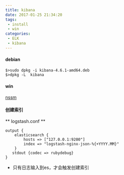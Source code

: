 ```yaml
---
title: kibana
date: 2017-01-25 21:34:20
tags:
 - install
 - win
categories:
 - ELK
 - kibana
---
```


#### debian
```
$>sudo dpkg -i kibana-4.6.1-amd64.deb
$>dpkg -L  kibana 
```
 
#### win
[nssm](#)

#### 创建索引
** logstash.conf **  
```
output {
    elasticsearch {
        hosts => ["127.0.0.1:9200"]
        index => "logstash-nginx-json-%{+YYYY.MM}"
    }
   stdout {codec => rubydebug}
}
```
* 只有日志输入到es，才会触发创建索引